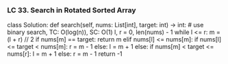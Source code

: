 ### LC 33. Search in Rotated Sorted Array
class Solution:
    def search(self, nums: List[int], target: int) -> int:
        # use binary search, TC: O(log(n)), SC: O(1)
        l, r = 0, len(nums) - 1
        while l <= r:
            m = (l + r) // 2
            if nums[m] == target:
                return m
            elif nums[l] <= nums[m]:
                if nums[l] <= target < nums[m]:
                    r = m - 1
                else:
                    l = m + 1
            else:
                if nums[m] < target <= nums[r]:
                    l = m + 1
                else:
                    r = m - 1
        return -1